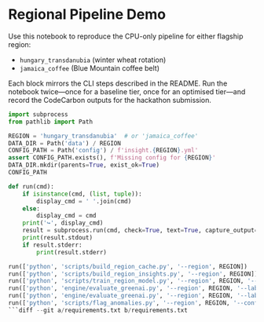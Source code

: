 # Regional Pipeline Demo

Use this notebook to reproduce the CPU-only pipeline for either flagship region:

- `hungary_transdanubia` (winter wheat rotation)
- `jamaica_coffee` (Blue Mountain coffee belt)

Each block mirrors the CLI steps described in the README. Run the notebook twice—once for a baseline tier, once for an optimised tier—and record the CodeCarbon outputs for the hackathon submission.


```python
import subprocess
from pathlib import Path

REGION = 'hungary_transdanubia'  # or 'jamaica_coffee'
DATA_DIR = Path('data') / REGION
CONFIG_PATH = Path('config') / f'insight.{REGION}.yml'
assert CONFIG_PATH.exists(), f'Missing config for {REGION}'
DATA_DIR.mkdir(parents=True, exist_ok=True)
CONFIG_PATH
```


```python
def run(cmd):
    if isinstance(cmd, (list, tuple)):
        display_cmd = ' '.join(cmd)
    else:
        display_cmd = cmd
    print('↪', display_cmd)
    result = subprocess.run(cmd, check=True, text=True, capture_output=True)
    print(result.stdout)
    if result.stderr:
        print(result.stderr)

run(['python', 'scripts/build_region_cache.py', '--region', REGION])
run(['python', 'scripts/build_region_insights.py', '--region', REGION])
run(['python', 'scripts/train_region_model.py', '--region', REGION, '--tier', '2', '--freq', 'monthly'])
run(['python', 'engine/evaluate_greenai.py', '--region', REGION, '--label', 'baseline', '--command', f'python scripts/train_region_model.py --region {REGION} --tier 1 --freq monthly'])
run(['python', 'engine/evaluate_greenai.py', '--region', REGION, '--label', 'optimised', '--command', f'python scripts/train_region_model.py --region {REGION} --tier 3 --freq monthly'])
run(['python', 'scripts/flag_anomalies.py', '--region', REGION, '--config', str(CONFIG_PATH)])
```diff --git a/requirements.txt b/requirements.txt
